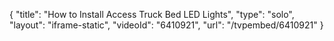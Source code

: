 {
    "title": "How to Install Access Truck Bed LED Lights",
    "type": "solo",
    "layout": "iframe-static",
    "videoId": "6410921",
    "url": "\/tvpembed\/6410921"
}